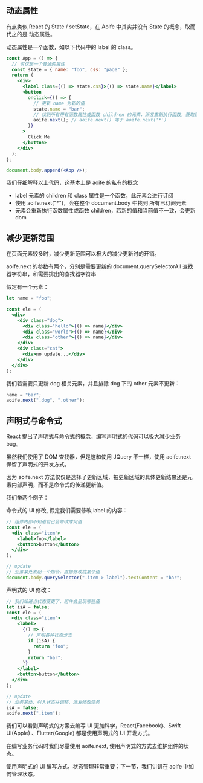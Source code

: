 ## 动态属性

有点类似 React 的 State / setState，在 Aoife 中其实并没有 State 的概念，取而代之的是 动态属性。

动态属性是一个函数，如以下代码中的 label 的 class。

```jsx
const App = () => {
  // 仅仅是一个普通的属性
  const state = { name: "foo", css: "page" };
  return (
    <div>
      <label class={() => state.css}>{() => state.name}</label>
      <button
        onclick={() => {
          // 更新 name 为新的值
          state.name = "bar";
          // 找到所有带有函数属性或函数 children 的元素，派发重新执行函数，获取新的值
          aoife.next(); // aoife.next() 等于 aoife.next('*')
        }}
      >
        Click Me
      </button>
    </div>
  );
};

document.body.append(<App />);
```

我们仔细解释以上代码，这基本上是 aoife 的私有的概念

- label 元素的 children 和 class 属性是一个函数，此元素会进行订阅
- 使用 aoife.next("\*")，会在整个 document.body 中找到 所有已订阅元素
- 元素会重新执行函数属性或函数 children，若新的值和当前值不一致，会更新 dom

## 减少更新范围

在页面元素较多时，减少更新范围可以极大的减少更新时的开销。

aoife.next 的参数有两个，分别是需要更新的 document.querySelectorAll 查找器字符串，和需要排出的查找器字符串

假定有一个元素：

```jsx
let name = "foo";

const ele = (
  <div>
    <div class="dog">
      <div class="hello">{() => name}</div>
      <div class="world">{() => name}</div>
      <div class="other">{() => name}</div>
    </div>
    <div class="cat">
      <div>no update...</div>
    </div>
  </div>
);
```

我们若需要只更新 dog 相关元素，并且排除 dog 下的 other 元素不更新：

```jsx
name = "bar";
aoife.next(".dog", ".other");
```

## 声明式与命令式

React 提出了声明式与命令式的概念，编写声明式的代码可以极大减少业务 bug。

虽然我们使用了 DOM 查找器，但是这和使用 JQuery 不一样，使用 aoife.next 保留了声明式的开发方式。

因为 aoife.next 方法仅仅是选择了更新区域，被更新区域的具体更新结果还是元素内部声明，而不是命令式的传递更新值。

我们举两个例子：

命令式的 UI 修改, 假定我们需要修改 label 的内容：

```jsx
// 组件内部不知道自己会修改成何值
const ele = (
  <div class="item">
    <label>foo</label>
    <button>button</button>
  </div>
);

// update
// 业务某处发起一个指令，直接修改成某个值
document.body.querySelector(".item > label").textContent = "bar";
```

声明式的 UI 修改：

```jsx
// 我们知道当状态变更了，组件会呈现哪些值
let isA = false;
const ele = (
  <div class="item">
    <label>
      {() => {
        // 声明各种状态分支
        if (isA) {
          return "foo";
        }
        return "bar";
      }}
    </label>
    <button>button</button>
  </div>
);

// update
// 业务某处，引入状态并调整，派发修改任务
isA = false;
aoife.next(".item");
```

我们可以看到声明式的方案去编写 UI 更加科学，React(Facebook)、Swift UI(Apple) 、Flutter(Google) 都是使用声明式的 UI 开发方式。

在编写业务代码时我们尽量使用 aoife.next, 使用声明式的方式去维护组件的状态。

使用声明式的 UI 编写方式，状态管理非常重要；下一节，我们讲讲在 aoife 中如何管理状态。
